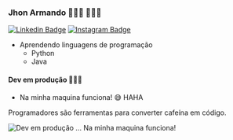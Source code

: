 ### Jhon Armando 🧑🏻‍💻 🐧🐧🐧
[![Linkedin Badge](https://img.shields.io/badge/-Jhon%20Armando-blue?style=flat-square&logo=Linkedin&logoColor=white&link=https://www.linkedin.com/in/jhonmercedes-infrati/)](https://www.linkedin.com/in/jhonmercedes-infrati/) [![Instagram Badge](https://img.shields.io/badge/-Jhon%20Armando-green?style=flat-square&logo=Instagram&logoColor=white&link=https://www.instagram.com/j.mercedes93/)](https://www.instagram.com/j.mercedes93/) 
- Aprendendo linguagens de programação 
  - Python 
  - Java

#### Dev em produção 🐧🐧🐧

- Na minha maquina funciona!   😅 HAHA  

Programadores são ferramentas para converter cafeína em código.

![Dev em produção ... Na minha maquina funciona!](https://image.shutterstock.com/image-vector/java-outline-vector-icon-thin-260nw-1573889830.jpg)




